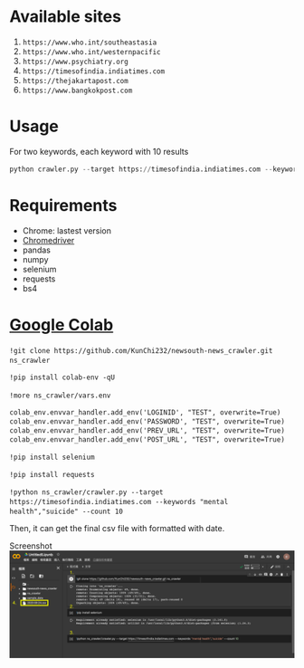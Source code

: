 # Available sites
1. `https://www.who.int/southeastasia`
2. `https://www.who.int/westernpacific`
3. `https://www.psychiatry.org`
4. `https://timesofindia.indiatimes.com`
5. `https://thejakartapost.com`
6. `https://www.bangkokpost.com`

# Usage
For two keywords, each keyword with 10 results
```python
python crawler.py --target https://timesofindia.indiatimes.com --keywords "mental health","suicide" --count 10
```

# Requirements
* Chrome: lastest version
* [Chromedriver](https://chromedriver.chromium.org/downloads)
* pandas
* numpy
* selenium
* requests
* bs4

# [Google Colab](https://colab.research.google.com/)
`!git clone https://github.com/KunChi232/newsouth-news_crawler.git ns_crawler`

```
!pip install colab-env -qU

!more ns_crawler/vars.env
```

```
colab_env.envvar_handler.add_env('LOGINID', "TEST", overwrite=True)
colab_env.envvar_handler.add_env('PASSWORD', "TEST", overwrite=True)
colab_env.envvar_handler.add_env('PREV_URL', "TEST", overwrite=True)
colab_env.envvar_handler.add_env('POST_URL', "TEST", overwrite=True)
```

`!pip install selenium`

`!pip install requests`

`!python ns_crawler/crawler.py --target https://timesofindia.indiatimes.com --keywords "mental health","suicide" --count 10`

Then, it can get the final csv file with formatted with date.

Screenshot
![Colab exec result](screenshot/colab_exec_result.png)